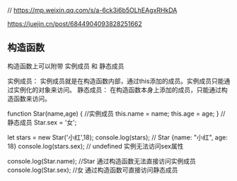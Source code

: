 // https://mp.weixin.qq.com/s/a-6ck3i6b5OLhEAgxRHkDA



https://juejin.cn/post/6844904093828251662

## 构造函数
构造函数上可以附带 实例成员 和 静态成员

实例成员： 实例成员就是在构造函数内部，通过this添加的成员。实例成员只能通过实例化的对象来访问。
静态成员： 在构造函数本身上添加的成员，只能通过构造函数来访问。


function Star(name,age) {
    //实例成员
    this.name = name;
    this.age = age;
}
//静态成员
Star.sex = '女';

let stars = new Star('小红',18);
console.log(stars);      // Star {name: "小红", age: 18}
console.log(stars.sex);  // undefined     实例无法访问sex属性

console.log(Star.name); //Star     通过构造函数无法直接访问实例成员
console.log(Star.sex);  //女       通过构造函数可直接访问静态成员



